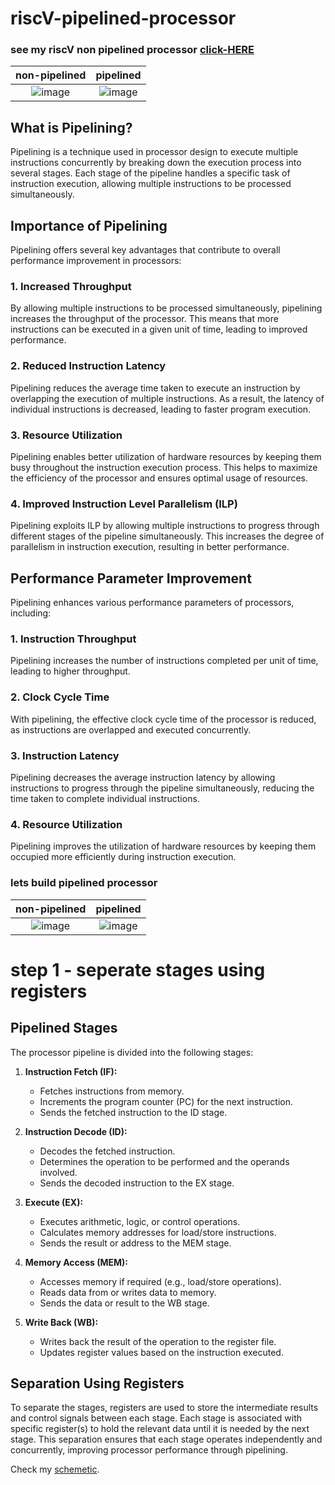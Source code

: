 # riscV-pipelined-processor
### see my riscV non pipelined processor [click-HERE](https://github.com/CroosJJSE/RISC_V_NON-pipelined-processor)





non-pipelined             |  pipelined
:-------------------------:|:----------------------------------:
![image](https://github.com/CroosJJSE/riscV-pipelined-processor/assets/141708783/a25ae238-8410-4eb8-b69e-eba80acf3241) | ![image](https://github.com/CroosJJSE/riscV-pipelined-processor/assets/141708783/e531fc16-0f0d-47e1-887d-bc5997be6f40)

## What is Pipelining?

Pipelining is a technique used in processor design to execute multiple instructions concurrently by breaking down the execution process into several stages. Each stage of the pipeline handles a specific task of instruction execution, allowing multiple instructions to be processed simultaneously.

## Importance of Pipelining

Pipelining offers several key advantages that contribute to overall performance improvement in processors:

### 1. Increased Throughput

By allowing multiple instructions to be processed simultaneously, pipelining increases the throughput of the processor. This means that more instructions can be executed in a given unit of time, leading to improved performance.

### 2. Reduced Instruction Latency

Pipelining reduces the average time taken to execute an instruction by overlapping the execution of multiple instructions. As a result, the latency of individual instructions is decreased, leading to faster program execution.

### 3. Resource Utilization

Pipelining enables better utilization of hardware resources by keeping them busy throughout the instruction execution process. This helps to maximize the efficiency of the processor and ensures optimal usage of resources.

### 4. Improved Instruction Level Parallelism (ILP)

Pipelining exploits ILP by allowing multiple instructions to progress through different stages of the pipeline simultaneously. This increases the degree of parallelism in instruction execution, resulting in better performance.

## Performance Parameter Improvement

Pipelining enhances various performance parameters of processors, including:

### 1. Instruction Throughput

Pipelining increases the number of instructions completed per unit of time, leading to higher throughput.

### 2. Clock Cycle Time

With pipelining, the effective clock cycle time of the processor is reduced, as instructions are overlapped and executed concurrently.

### 3. Instruction Latency

Pipelining decreases the average instruction latency by allowing instructions to progress through the pipeline simultaneously, reducing the time taken to complete individual instructions.

### 4. Resource Utilization

Pipelining improves the utilization of hardware resources by keeping them occupied more efficiently during instruction execution.








### lets build pipelined processor

non-pipelined             |  pipelined
:-------------------------:|:-------------------------:
 ![image](https://github.com/CroosJJSE/riscV-pipelined-processor/assets/141708783/6f7fe8b3-f27c-4532-b8ea-8ec71dffe8a7) |  ![image](https://github.com/CroosJJSE/riscV-pipelined-processor/assets/141708783/cc8add85-552a-4b3f-93ca-5781e089802f)


# step 1 - seperate stages using registers

## Pipelined Stages
The processor pipeline is divided into the following stages:

1. **Instruction Fetch (IF):**
   - Fetches instructions from memory.
   - Increments the program counter (PC) for the next instruction.
   - Sends the fetched instruction to the ID stage.

2. **Instruction Decode (ID):**
   - Decodes the fetched instruction.
   - Determines the operation to be performed and the operands involved.
   - Sends the decoded instruction to the EX stage.

3. **Execute (EX):**
   - Executes arithmetic, logic, or control operations.
   - Calculates memory addresses for load/store instructions.
   - Sends the result or address to the MEM stage.

4. **Memory Access (MEM):**
   - Accesses memory if required (e.g., load/store operations).
   - Reads data from or writes data to memory.
   - Sends the data or result to the WB stage.

5. **Write Back (WB):**
   - Writes back the result of the operation to the register file.
   - Updates register values based on the instruction executed.

## Separation Using Registers
To separate the stages, registers are used to store the intermediate results and control signals between each stage. Each stage is associated with specific register(s) to hold the relevant data until it is needed by the next stage. This separation ensures that each stage operates independently and concurrently, improving processor performance through pipelining.


Check my [schemetic](https://github.com/CroosJJSE/riscV-pipelined-processor/blob/main/Schematics/stage_seperatedUsingRegisters.pdf).


